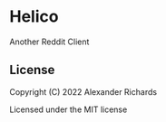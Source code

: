 # Helico

Another Reddit Client

## License

Copyright (C) 2022  Alexander Richards

Licensed under the MIT license

